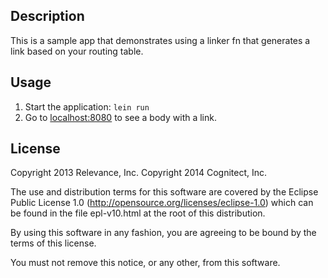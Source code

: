## Description

This is a sample app that demonstrates using a linker fn that
generates a link based on your routing table.

## Usage

1. Start the application: `lein run`
2. Go to [localhost:8080](http://localhost:8080/) to see a body with a link.


License
-------
Copyright 2013 Relevance, Inc.
Copyright 2014 Cognitect, Inc.

The use and distribution terms for this software are covered by the
Eclipse Public License 1.0 (http://opensource.org/licenses/eclipse-1.0)
which can be found in the file epl-v10.html at the root of this distribution.

By using this software in any fashion, you are agreeing to be bound by
the terms of this license.

You must not remove this notice, or any other, from this software.
